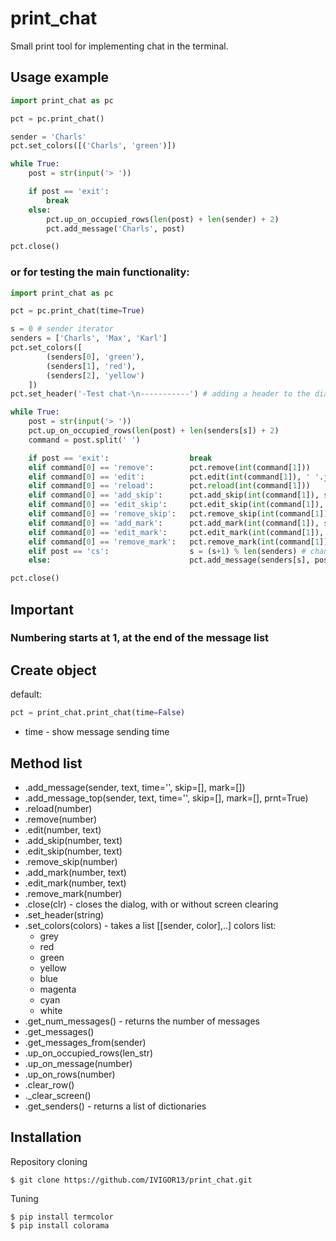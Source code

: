 # print_chat
Small print tool for implementing chat in the terminal.

## Usage example
```python
import print_chat as pc

pct = pc.print_chat()

sender = 'Charls'
pct.set_colors([('Charls', 'green')])

while True:
    post = str(input('> '))

    if post == 'exit':
        break
    else:
        pct.up_on_occupied_rows(len(post) + len(sender) + 2)
        pct.add_message('Charls', post)

pct.close()
```
### or for testing the main functionality:
```python
import print_chat as pc

pct = pc.print_chat(time=True)

s = 0 # sender iterator
senders = ['Charls', 'Max', 'Karl']
pct.set_colors([
        (senders[0], 'green'),
        (senders[1], 'red'),
        (senders[2], 'yellow')
    ])
pct.set_header('-Test chat-\n-----------') # adding a header to the dialog

while True:
    post = str(input('> '))
    pct.up_on_occupied_rows(len(post) + len(senders[s]) + 2)
    command = post.split(' ')

    if post == 'exit':                  break
    elif command[0] == 'remove':        pct.remove(int(command[1]))
    elif command[0] == 'edit':          pct.edit(int(command[1]), ' '.join(command[2:]))
    elif command[0] == 'reload':        pct.reload(int(command[1]))
    elif command[0] == 'add_skip':      pct.add_skip(int(command[1]), str(' '.join(command[2:])))
    elif command[0] == 'edit_skip':     pct.edit_skip(int(command[1]), ' '.join(command[2:]))
    elif command[0] == 'remove_skip':   pct.remove_skip(int(command[1]))
    elif command[0] == 'add_mark':      pct.add_mark(int(command[1]), str(command[2]))
    elif command[0] == 'edit_mark':     pct.edit_mark(int(command[1]), str(command[2]))
    elif command[0] == 'remove_mark':   pct.remove_mark(int(command[1]))
    elif post == 'cs':                  s = (s+1) % len(senders) # change sender to next
    else:                               pct.add_message(senders[s], post)

pct.close()

```

## Important
### Numbering starts at 1, at the end of the message list

## Create object
default:
```python
pct = print_chat.print_chat(time=False)
```
* time - show message sending time

## Method list
* .add_message(sender, text, time='', skip=[], mark=[])
* .add_message_top(sender, text, time='', skip=[], mark=[], prnt=True)
* .reload(number)
* .remove(number)
* .edit(number, text)
* .add_skip(number, text) 
* .edit_skip(number, text)
* .remove_skip(number)
* .add_mark(number, text)
* .edit_mark(number, text)
* .remove_mark(number)
* .close(clr)                       - closes the dialog, with or without screen clearing
* .set_header(string)
* .set_colors(colors)               - takes a list [[sender, color],..]
   colors list:
     * grey
     * red
     * green
     * yellow
     * blue
     * magenta
     * cyan
     * white
* .get_num_messages()               - returns the number of messages
* .get_messages()
* .get_messages_from(sender)
* .up_on_occupied_rows(len_str)
* .up_on_message(number)
* .up_on_rows(number)
* .clear_row()
* ._clear_screen()
* .get_senders()                    - returns a list of dictionaries

## Installation
Repository cloning
```
$ git clone https://github.com/IVIGOR13/print_chat.git
```
Tuning
```
$ pip install termcolor
$ pip install colorama
```

